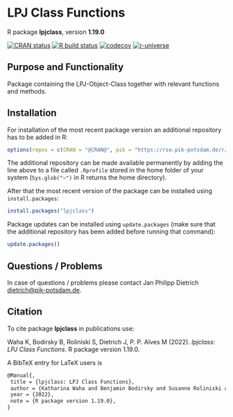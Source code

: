 # LPJ Class Functions

R package **lpjclass**, version **1.19.0**

[![CRAN status](https://www.r-pkg.org/badges/version/lpjclass)](https://cran.r-project.org/package=lpjclass)  [![R build status](https://github.com/DavidhoPIK/lpjclass/workflows/check/badge.svg)](https://github.com/DavidhoPIK/lpjclass/actions) [![codecov](https://codecov.io/gh/DavidhoPIK/lpjclass/branch/master/graph/badge.svg)](https://app.codecov.io/gh/DavidhoPIK/lpjclass) [![r-universe](https://pik-piam.r-universe.dev/badges/lpjclass)](https://pik-piam.r-universe.dev/ui#builds)

## Purpose and Functionality

Package containing the LPJ-Object-Class together with relevant functions and methods.


## Installation

For installation of the most recent package version an additional repository has to be added in R:

```r
options(repos = c(CRAN = "@CRAN@", pik = "https://rse.pik-potsdam.de/r/packages"))
```
The additional repository can be made available permanently by adding the line above to a file called `.Rprofile` stored in the home folder of your system (`Sys.glob("~")` in R returns the home directory).

After that the most recent version of the package can be installed using `install.packages`:

```r 
install.packages("lpjclass")
```

Package updates can be installed using `update.packages` (make sure that the additional repository has been added before running that command):

```r 
update.packages()
```

## Questions / Problems

In case of questions / problems please contact Jan Philipp Dietrich <dietrich@pik-potsdam.de>.

## Citation

To cite package **lpjclass** in publications use:

Waha K, Bodirsky B, Roliniski S, Dietrich J, P. P. Alves M (2022). _lpjclass: LPJ Class Functions_. R package version 1.19.0.

A BibTeX entry for LaTeX users is

 ```latex
@Manual{,
  title = {lpjclass: LPJ Class Functions},
  author = {Katharina Waha and Benjamin Bodirsky and Susanne Roliniski and Jan Philipp Dietrich and Marcos {P. P. Alves}},
  year = {2022},
  note = {R package version 1.19.0},
}
```
